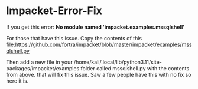 # Impacket-Error-Fix
If you get this error:
**No module named 'impacket.examples.mssqlshell'**

For those that have this issue. Copy the contents of this file:https://github.com/fortra/impacket/blob/master/impacket/examples/mssqlshell.py

Then add a new file in your /home/kali/.local/lib/python3.11/site-packages/impacket/examples folder called mssqlshell.py with the contents from above. that will fix this issue. Saw a few people have this with no fix so here it is.
